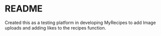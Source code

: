 # README

Created this as a testing platform in developing MyRecipes to add Image uploads 
and adding likes to the recipes function.